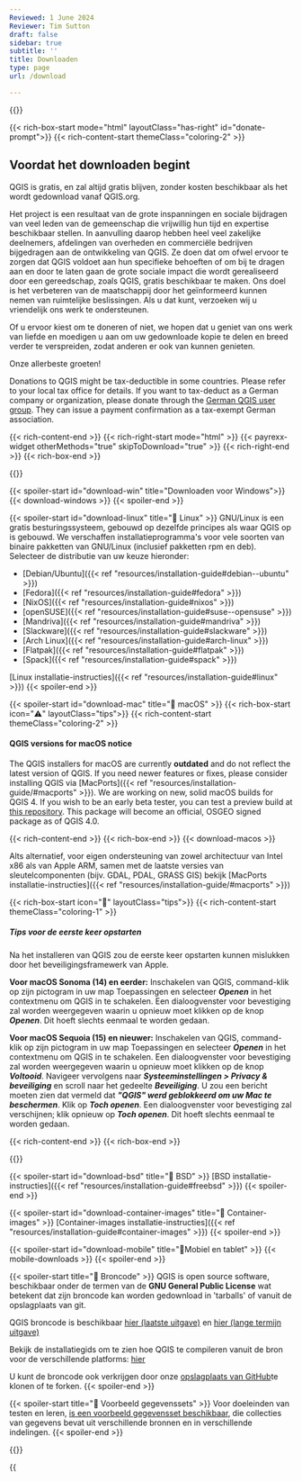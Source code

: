 ```yaml
---
Reviewed: 1 June 2024
Reviewer: Tim Sutton
draft: false
sidebar: true
subtitle: ''
title: Downloaden
type: page
url: /download

---
```

{{<content-start >}}

{{< rich-box-start mode="html" layoutClass="has-right" id="donate-prompt">}} {{< rich-content-start themeClass="coloring-2" >}}
## Voordat het downloaden begint
QGIS is gratis, en zal altijd gratis blijven, zonder kosten beschikbaar als het wordt gedownload vanaf QGIS.org.

Het project is een resultaat van de grote inspanningen en sociale bijdragen van veel leden van de gemeenschap die vrijwillig hun tijd en expertise beschikbaar stellen. In aanvulling daarop hebben heel veel zakelijke deelnemers, afdelingen van overheden en commerciële bedrijven bijgedragen aan de ontwikkeling van QGIS. Ze doen dat om ofwel ervoor te zorgen dat QGIS voldoet aan hun specifieke behoeften of om bij te dragen aan en door te laten gaan de grote sociale impact die wordt gerealiseerd door een gereedschap, zoals QGIS, gratis beschikbaar te maken. Ons doel is het verbeteren van de maatschappij door het geïnformeerd kunnen nemen van ruimtelijke beslissingen. Als u dat kunt, verzoeken wij u vriendelijk ons werk te ondersteunen.

Of u ervoor kiest om te doneren of niet, we hopen dat u geniet van ons werk van liefde en moedigen u aan om uw gedownloade kopie te delen en breed verder te verspreiden, zodat anderen er ook van kunnen genieten.

Onze allerbeste groeten!

<p class="is-size-7 has-text-weight-medium">
Donations to QGIS might be tax-deductible in some countries. Please refer to your local tax office for details. If you want to tax-deduct as a German company or organization, please donate through the <a href="https://qgis.de/doku.php/verein/spenden">German QGIS user group</a>. They can issue a payment confirmation as a tax-exempt German association.
</p>

{{< rich-content-end >}} {{< rich-right-start mode="html" >}} {{< payrexx-widget otherMethods="true" skipToDownload="true" >}} {{< rich-right-end >}} {{< rich-box-end >}}

{{<download-platforms-start >}}

{{< spoiler-start id="download-win" title="Downloaden voor Windows">}} {{< download-windows >}} {{< spoiler-end >}}

{{< spoiler-start id="download-linux" title="🐧 Linux" >}} GNU/Linux is een gratis besturingssysteem, gebouwd op dezelfde principes als waar QGIS op is gebouwd. We verschaffen installatieprogramma's voor vele soorten van binaire pakketten van GNU/Linux (inclusief pakketten rpm en deb). Selecteer de distributie van uw keuze hieronder:
- [Debian/Ubuntu]({{< ref "resources/installation-guide#debian--ubuntu" >}})
- [Fedora]({{< ref "resources/installation-guide#fedora" >}})
- [NixOS]({{< ref "resources/installation-guide#nixos" >}})
- [openSUSE]({{< ref "resources/installation-guide#suse--opensuse" >}})
- [Mandriva]({{< ref "resources/installation-guide#mandriva" >}})
- [Slackware]({{< ref "resources/installation-guide#slackware" >}})
- [Arch Linux]({{< ref "resources/installation-guide#arch-linux" >}})
- [Flatpak]({{< ref "resources/installation-guide#flatpak" >}})
- [Spack]({{< ref "resources/installation-guide#spack" >}})

[Linux installatie-instructies]({{< ref "resources/installation-guide#linux" >}}) {{< spoiler-end >}}

{{< spoiler-start id="download-mac" title="🍏 macOS" >}} {{< rich-box-start icon="⚠️" layoutClass="tips">}} {{< rich-content-start themeClass="coloring-2" >}}
#### QGIS versions for macOS notice
The QGIS installers for macOS are currently **outdated** and do not reflect the latest version of QGIS. If you need newer features or fixes, please consider installing QGIS via [MacPorts]({{< ref "resources/installation-guide/#macports" >}}). We are working on new, solid macOS builds for QGIS 4. If you wish to be an early beta tester, you can test a preview build at [this repository](https://github.com/opengisch/qgis-notarize). This package will become an official, OSGEO signed package as of QGIS 4.0.

{{< rich-content-end >}} {{< rich-box-end >}} {{< download-macos >}}

Alts alternatief, voor eigen ondersteuning van zowel architectuur van Intel x86 als van Apple ARM, samen met de laatste versies van sleutelcomponenten (bijv. GDAL, PDAL, GRASS GIS) bekijk [MacPorts installatie-instructies]({{< ref "resources/installation-guide/#macports" >}})

{{< rich-box-start icon="💁" layoutClass="tips">}} {{< rich-content-start themeClass="coloring-1" >}}
##### Tips voor de eerste keer opstarten
Na het installeren van QGIS zou de eerste keer opstarten kunnen mislukken door het beveiligingsframewerk van Apple.

**Voor macOS Sonoma (14) en eerder:** Inschakelen van QGIS, command-klik op zijn pictogram in uw map Toepassingen en selecteer ***Openen*** in het contextmenu om QGIS in te schakelen. Een dialoogvenster voor bevestiging zal worden weergegeven waarin u opnieuw moet klikken op de knop ***Openen***. Dit hoeft slechts eenmaal te worden gedaan.

**Voor macOS Sequoia (15) en nieuwer:** Inschakelen van QGIS, command-klik op zijn pictogram in uw map Toepassingen en selecteer ***Openen*** in het contextmenu om QGIS in te schakelen. Een dialoogvenster voor bevestiging zal worden weergegeven waarin u opnieuw moet klikken op de knop ***Voltooid***. Navigeer vervolgens naar ***Systeeminstellingen > Privacy & beveiliging*** en scroll naar het gedeelte ***Beveiliging***. U zou een bericht moeten zien dat vermeld dat ***"QGIS" werd geblokkeerd om uw Mac te beschermen***. Klik op ***Toch openen***. Een dialoogvenster voor bevestiging zal verschijnen; klik opnieuw op ***Toch openen***. Dit hoeft slechts eenmaal te worden gedaan.

{{< rich-content-end >}} {{< rich-box-end >}}

{{<spoiler-end >}}

{{< spoiler-start id="download-bsd" title="👿 BSD" >}} [BSD installatie-instructies]({{< ref "resources/installation-guide#freebsd" >}}) {{< spoiler-end >}}

{{< spoiler-start id="download-container-images" title="🐳 Container-images" >}} [Container-images installatie-instructies]({{< ref "resources/installation-guide#container-images" >}}) {{< spoiler-end >}}

{{< spoiler-start id="download-mobile" title="📱Mobiel en tablet" >}} {{< mobile-downloads >}} {{< spoiler-end >}}

{{< spoiler-start title="📃 Broncode" >}} QGIS is open source software, beschikbaar onder de termen van de <b>GNU General Public License</b> wat betekent dat zijn broncode kan worden gedownload in 'tarballs' of vanuit de opslagplaats van git.

QGIS broncode is beschikbaar <a href="/downloads/qgis-latest.tar.bz2">hier (laatste uitgave)</a> en <a href="/downloads/qgis-latest-ltr.tar.bz2">hier (lange termijn uitgave)</a>

Bekijk de installatiegids om te zien hoe QGIS te compileren vanuit de bron voor de verschillende platforms: [hier](https://github.com/qgis/QGIS/blob/master/INSTALL.md)

U kunt de broncode ook verkrijgen door onze <a href="https://github.com/qgis/QGIS">opslagplaats van GitHub</a>te klonen of te forken. {{< spoiler-end >}}

{{< spoiler-start title="🗾 Voorbeeld gegevenssets" >}} Voor doeleinden van testen en leren, [is een voorbeeld gegevensset beschikbaar](https://docs.qgis.org/latest/en/docs/user_manual/introduction/getting_started.html#downloading-sample-data), die collecties van gegevens bevat uit verschillende bronnen en in verschillende indelingen. {{< spoiler-end >}}

{{<download-platforms-end >}}

{{<script src="js/spoiler.js" >}}

{{<content-end >}}
